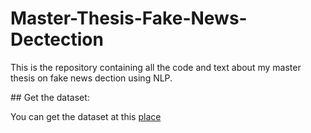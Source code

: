 # Master-Thesis-Fake-News-Dectection
This is the repository containing all the code and text about my master thesis on fake news dection using NLP. 

## Get the dataset:

You can get the dataset at this [place](https://github.com/several27/FakeNewsCorpus)


